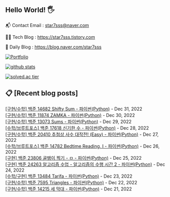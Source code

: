 ## Hello World! 🖐

📬 Contact Email : star7sss@naver.com

👨‍💻 Tech Blog : https://star7sss.tistory.com

🤪 Daily Blog : https://blog.naver.com/star7sss

[![Portfolio](https://img.shields.io/badge/Portfolio-%23000000.svg?style=for-the-badge&logo=firefox&logoColor=#FF7139)](https://fern-way-13f.notion.site/Jang-Thang-3b7b327981a2456c8ee5952eadb848b9)

[![github stats](https://github-readme-stats.vercel.app/api?username=jangThang&show_icons=true&hide_border=False)](https://star7sss.tistory.com)

[![solved.ac tier](http://mazassumnida.wtf/api/v2/generate_badge?boj=star7sss)](https://solved.ac/star7sss)

## 📋 [Recent blog posts]
[[구현/수학] 백준 14682 Shifty Sum - 파이썬(Python)](https://star7sss.tistory.com/636) - Dec 31, 2022<br>
[[구현/수학] 백준 11874 ZAMKA - 파이썬(Python)](https://star7sss.tistory.com/635) - Dec 30, 2022<br>
[[구현/수학] 백준 13073 Sums - 파이썬(Python)](https://star7sss.tistory.com/634) - Dec 29, 2022<br>
[[수학/브루트포스] 백준 17618 신기한 수 - 파이썬(Python)](https://star7sss.tistory.com/633) - Dec 28, 2022<br>
[[구현/수학] 백준 20410 추첨상 사수 대작전! (Easy) - 파이썬(Python)](https://star7sss.tistory.com/632) - Dec 27, 2022<br>
[[수학/브루트포스] 백준 14782 Bedtime Reading, I - 파이썬(Python)](https://star7sss.tistory.com/631) - Dec 26, 2022<br>
[[구현] 백준 23806 골뱅이 찍기 - ㅁ - 파이썬(Python)](https://star7sss.tistory.com/630) - Dec 25, 2022<br>
[[구현] 백준 24263 알고리즘 수업 - 알고리즘의 수행 시간 2 - 파이썬(Python)](https://star7sss.tistory.com/629) - Dec 24, 2022<br>
[[수학/구현] 백준 13484 Tarifa - 파이썬(Python)](https://star7sss.tistory.com/628) - Dec 23, 2022<br>
[[구현/수학] 백준 7595 Triangles - 파이썬(Python)](https://star7sss.tistory.com/627) - Dec 22, 2022<br>
[[구현/수학] 백준 14215 세 막대 - 파이썬(Python)](https://star7sss.tistory.com/626) - Dec 21, 2022<br>
